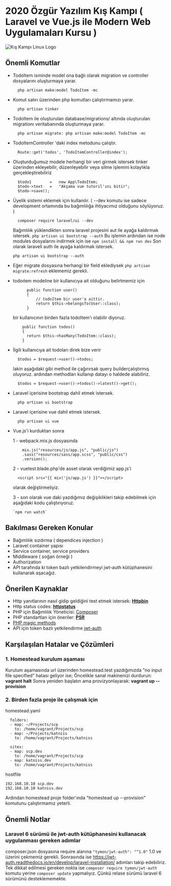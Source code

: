 # 2020 Özgür Yazılım Kış Kampı ( Laravel ve Vue.js ile Modern Web Uygulamaları Kursu )

![Kış Kampı Linux Logo][logo]

## Önemli Komutlar

-   TodoItem isminde model ona bağlı olarak migration ve controller dosyalarını oluşturmaya yarar.
    ```
      php artisan make:model TodoItem -mc
    ```
-   Komut satırı üzerinden php komutları çalıştırmamızı yarar.

    ```
      php artisan tinker
    ```

-   TodoItem ile oluşturulan database/migrations/ altında oluşturulan migrationı veritabanında oluşturmaya yarar.

    ```
      php artisan migrate: php artisan make:model TodoItem -mc
    ```

-   TodoItemController 'daki index metodunu çalıştır.

    ```
      Route::get('todos', 'TodoItemController@index');
    ```

-   Oluşturduğumuz modele herhangi bir veri girmek istersek tinker üzerinden ekleyebilir, düzenleyebilir veya silme işlemini kolaylıkla gerçekleştirebiliriz

    ```
      $todo1        =   new App\TodoItem;
      $todo->text   =   "Akşama vue tutoril'ını bitir";
      $todo->save();
    ```

-   Üyelik sistemi eklemek için kullanılır. ( --dev komutu ise sadece development ortamında bu bağımlılığa ihtiyacımız olduğunu söylüyoruz. )

    ```
      composer require laravel/ui --dev
    ```

    Bağımlılık yüklendikten sonra laravel projesini aut ile ayağa kaldırmak istersek.
    `php artisan ui bootstrap --auth`
    Bu işlemin ardından ise node modules dosyalarını indirmek için ise
    `npm install && npm run dev`
    Son olarak laraveli auth ile ayağa kaldırmak istersek.

    `php artisan ui bootstrap --auth`

-   Eğer migrate dosyasına herhangi bir field eklediysek `php artisan migrate:refresh` eklememiz gerekli.

-   todoıtem modeline bir kullanıcıya ait olduğunu belirtmemiz için

    ```
          public function user()
          {
              // todoItem bir user'a aittir.
              return $this->belongsTo(User::class);
          }
    ```

    bir kullanıcının birden fazla todoItem'ı olabilir diyoruz.

    ```
        public function todos()
        {
          return $this->hasMany(TodoItem::class);
        }
    ```

-   İlgili kullanıcıya ait todoları direk bize verir

    ```
      $todos = $request->user()->todos;
    ```

    lakin aşağıdaki gibi method ile çağırırsak query builderçalıştırmış oluyoruz. ardından methodları kullanıp datayı o haldede alabiliriz.

    ```
      $todos = $request->user()->todos()->latest()->get();
    ```

-   Laravel içerisine bootstrap dahil etmek istersek.

    ```
      php artisan ui bootstrap
    ```

-   Laravel içerisine vue dahil etmek istersek.

    ```
      php artisan ui vue
    ```

-   Vue.js'i kurduktan sonra

    1 - webpack.mix.js dosyasında

    ```
        mix.js("resources/js/app.js", "public/js")
        .sass("resources/sass/app.scss", "public/css")
        .version();
    ```

    2 - vuetest.blade.php'de asset olarak verdiğimiz app.js'i

    ```
      <script src="{{ mix('js/app.js') }}"></script>
    ```

    olarak değiştirmeliyiz.

    3 - son olarak vue daki yazdığımız değişiklikleri takip edebilmek için aşağıdaki kodu çalıştırıyoruz.

    ```
    `npm run watch`
    ```

## Bakılması Gereken Konular

-   Bağımlılık sızdırma ( dependices injection )
-   Laravel container yapısı
-   Service container, service providers
-   Middleware ( soğan örneği )
-   Authorization
-   API tarafında ki token bazlı yetkilendirmeyi jwt-auth kütüphanesini kullanarak aşacağız.

## Önerilen Kaynaklar

-   Http yanıtlarının nasıl gidip geldiğini test etmek istersek: <b>[Httpbin](https://httpbin.org/)</b>
-   Http status codes: <b>[httpstatus](https://httpstatuses.com/)</b>
-   PHP için Bağımlılık Yöneticisi: [Composer](https://getcomposer.org/)
-   PHP standartları için öneriler: <b>[PSR](https://www.php-fig.org/psr/)</b>
-   [PHP magic methods](https://www.php.net/manual/tr/language.oop5.magic.php)
-   API için token bazlı yetkilendirme [jwt-auth](https://jwt-auth.readthedocs.io/en/develop/)

## Karşılaşılan Hatalar ve Çözümleri

### 1. Homestead kurulum aşaması

Kurulum aşamasında url üzerinden homestead.test yazdığımızda "no input file specified" hatası geliyor ise;
Öncelikle sanal makinenizi durdurun:
<b>vagrant halt</b>
Sonra yeniden başlatın ama provizyonlayarak:
<b>vagrant up --provision</b>

### 2. Birden fazla proje ile çalışmak için

homestead.yaml

```
  folders:
  - map: ~/Projects/scp
    to: /home/vagrant/Projects/scp
  - map: ~/Projects/katniss
    to: /home/vagrant/Projects/katniss

  sites:
  - map: scp.dev
    to: /home/vagrant/Projects/scp
  - map: katniss.dev
    to: /home/vagrant/Projects/katniss
```

hostfile

```
192.168.10.10 scp.dev
192.168.10.10 katniss.dev
```

Ardından homestead proje folder'ında "homestead up --provision" komutunu çalıştırmamız yeterli.

## Önemli Notlar

### Laravel 6 sürümü ile jwt-auth kütüphanesini kullanacak uygulanması gereken adımlar

composer.json dosyasına require alanına `"tymon/jwt-auth": "^1.0"` 1.0 ve üzerini çekmemiz gerekli.
Sonrasında ise https://jwt-auth.readthedocs.io/en/develop/laravel-installation/ adımları takip edebiliriz. Tek dikkat edilmesi gereken nokta ise `composer require tymon/jwt-auth`
komutu yerine `composer update` yapmalıyız. Çünkü relase sürümü laravel 6 sürümünü desteklememekte.

[logo]: https://kamp.linux.org.tr/2020/kis/wp-content/themes/oyk-wp-theme/assets/images/okk2020logo.png "Kış Kampı Linux"
